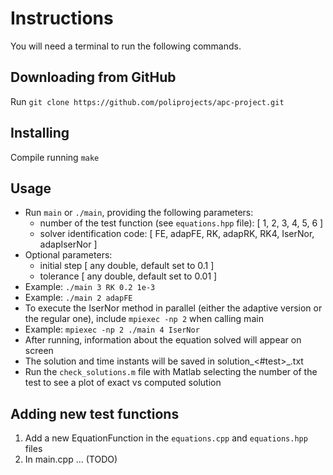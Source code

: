 # Instructions
You will need a terminal to run the following commands.

## Downloading from GitHub
Run ```git clone https://github.com/poliprojects/apc-project.git```

## Installing
Compile running ```make```

## Usage
* Run ```main``` or ```./main```, providing the following parameters:
	* number of the test function (see ```equations.hpp``` file):
	    [ 1, 2, 3, 4, 5, 6 ]
	* solver identification code:
	    [ FE, adapFE, RK, adapRK, RK4, IserNor, adapIserNor ]
* Optional parameters:
	* initial step [ any double, default set to 0.1 ]
	* tolerance [ any double, default set to 0.01 ]
* Example: ```./main 3 RK 0.2 1e-3```
* Example: ```./main 2 adapFE```
* To execute the IserNor method in parallel (either the adaptive version or the
    regular one), include ```mpiexec -np 2``` when calling main
* Example: ```mpiexec -np 2 ./main 4 IserNor```
* After running, information about the equation solved will appear on screen
* The solution and time instants will be saved in solution_<#test>\_<method>.txt
* Run the ```check_solutions.m``` file with Matlab selecting the number of the
test to see a plot of exact vs computed solution

## Adding new test functions
1) Add a new EquationFunction in the ```equations.cpp``` and
```equations.hpp``` files
2) In main.cpp ... (TODO)
